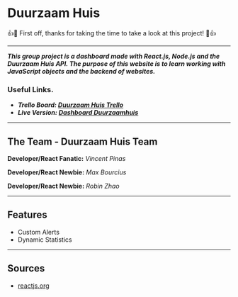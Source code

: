 # Duurzaam Huis
👍🎉 First off, thanks for taking the time to take a look at this project! 🎉👍

---

___This group project is a dashboard made with React.js, Node.js and the Duurzaam Huis API. The purpose of this website is to learn working with JavaScript objects and the backend of websites.___

### Useful Links.
* *__Trello Board: [Duurzaam Huis Trello]__*
* *__Live Version: [Dashboard Duurzaamhuis]__*

---
## The Team - Duurzaam Huis Team
**Developer/React Fanatic:** _Vincent Pinas_

**Developer/React Newbie:** _Max Bourcius_

**Developer/React Newbie:** _Robin Zhao_

---
## Features
* Custom Alerts
* Dynamic Statistics

---
## Sources
* [reactjs.org]

[reactjs.org]: https://reactjs.org/
[react-icons.io]: https://react-icons.github.io/react-icons/
[Duurzaam Huis Trello]: https://trello.com/b/wRKfeC19/duurzaamhuis
[Dashboard Duurzaamhuis]: http://30472.hosts1.ma-cloud.nl/duurzaam-huis/


